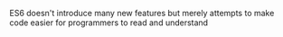 ES6 doesn't introduce many new features but merely attempts to make code easier for programmers to read and understand
